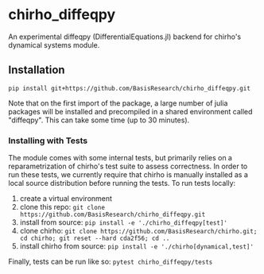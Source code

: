 # chirho_diffeqpy
An experimental diffeqpy (DifferentialEquations.jl) backend for chirho's dynamical systems module.


## Installation

`pip install git+https://github.com/BasisResearch/chirho_diffeqpy.git`

Note that on the first import of the package, a large number of julia packages will be
installed and precompiled in a shared environment called "diffeqpy". This can take some time (up to 30 minutes).

### Installing with Tests

[//]: # (Remove after resolving FIXME 6fjj1ydg:)
[//]: # ( `tests/chirho_tests_reparametrized/fixtures_imported_from_chirho`)
[//]: # ( `.github/workflows/test.yml`)

The module comes with some internal tests, but primarily relies on a reparametrization of chirho's test suite to assess
correctness. In order to run these tests, we currently require that chirho is manually installed as a local source 
distribution before running the tests. To run tests locally:

[//]: # (In step 2, TODO pull version from requirements.txt)
[//]: # (Also, this will install and then reinstall chirho, but the manual must follow so that it takes precedence.)

1. create a virtual environment
2. clone this repo: `git clone https://github.com/BasisResearch/chirho_diffeqpy.git`
3. install from source: `pip install -e './chirho_diffeqpy[test]'`
4. clone chirho: `git clone https://github.com/BasisResearch/chirho.git; cd chirho; git reset --hard cda2f56; cd ..`
5. install chirho from source: `pip install -e './chirho[dynamical,test]'`


Finally, tests can be run like so:
`pytest chirho_diffeqpy/tests`